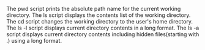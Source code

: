 The pwd script prints the absolute path name for the current working directory.
The ls script displays the contents list of the working directory.
The cd script changes the working directory to the user's home directory.
The ls -l script displays current directory contents in a long format.
The ls -a script displays current directory contents including hidden files(starting with .) using a long format.
